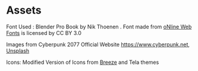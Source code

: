 # Assets

Font Used : Blender Pro Book by Nik Thoenen . Font made from [oNline Web Fonts](http://www.onlinewebfonts.com) is licensed by CC BY 3.0

Images from Cyberpunk 2077 Official Website https://www.cyberpunk.net, [Unsplash](https://unsplash.com/photos/pVq6YhmDPtk)

Icons: Modified Version of Icons from [Breeze](https://github.com/gustawho/grub2-theme-breeze) and Tela themes 


